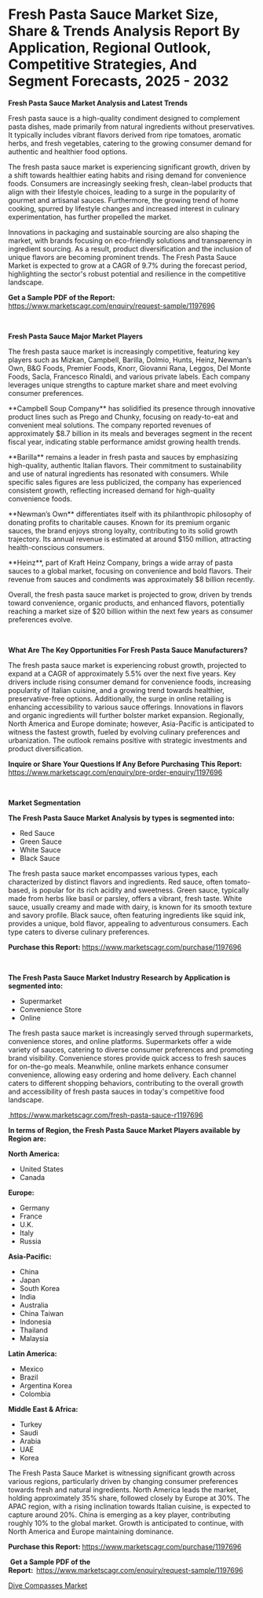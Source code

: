 <p><h1>Fresh Pasta Sauce Market Size, Share & Trends Analysis Report By Application, Regional Outlook, Competitive Strategies, And Segment Forecasts, 2025 - 2032</h1></p><p><strong>Fresh Pasta Sauce Market Analysis and Latest Trends</strong></p>
<p><p>Fresh pasta sauce is a high-quality condiment designed to complement pasta dishes, made primarily from natural ingredients without preservatives. It typically includes vibrant flavors derived from ripe tomatoes, aromatic herbs, and fresh vegetables, catering to the growing consumer demand for authentic and healthier food options.</p><p>The fresh pasta sauce market is experiencing significant growth, driven by a shift towards healthier eating habits and rising demand for convenience foods. Consumers are increasingly seeking fresh, clean-label products that align with their lifestyle choices, leading to a surge in the popularity of gourmet and artisanal sauces. Furthermore, the growing trend of home cooking, spurred by lifestyle changes and increased interest in culinary experimentation, has further propelled the market.</p><p>Innovations in packaging and sustainable sourcing are also shaping the market, with brands focusing on eco-friendly solutions and transparency in ingredient sourcing. As a result, product diversification and the inclusion of unique flavors are becoming prominent trends. The Fresh Pasta Sauce Market is expected to grow at a CAGR of 9.7% during the forecast period, highlighting the sector's robust potential and resilience in the competitive landscape.</p></p>
<p><strong>Get a Sample PDF of the Report:&nbsp;</strong> <a href="https://www.marketscagr.com/enquiry/request-sample/1197696?utm_campaign=2796&utm_medium=2&utm_source=Github&utm_content=ia&utm_term=04042025&utm_id=fresh-pasta-sauce">https://www.marketscagr.com/enquiry/request-sample/1197696</a></p>
<p>&nbsp;</p>
<p><strong>Fresh Pasta Sauce Major Market Players</strong></p>
<p><p>The fresh pasta sauce market is increasingly competitive, featuring key players such as Mizkan, Campbell, Barilla, Dolmio, Hunts, Heinz, Newman’s Own, B&G Foods, Premier Foods, Knorr, Giovanni Rana, Leggos, Del Monte Foods, Sacla, Francesco Rinaldi, and various private labels. Each company leverages unique strengths to capture market share and meet evolving consumer preferences.</p><p>**Campbell Soup Company** has solidified its presence through innovative product lines such as Prego and Chunky, focusing on ready-to-eat and convenient meal solutions. The company reported revenues of approximately $8.7 billion in its meals and beverages segment in the recent fiscal year, indicating stable performance amidst growing health trends.</p><p>**Barilla** remains a leader in fresh pasta and sauces by emphasizing high-quality, authentic Italian flavors. Their commitment to sustainability and use of natural ingredients has resonated with consumers. While specific sales figures are less publicized, the company has experienced consistent growth, reflecting increased demand for high-quality convenience foods.</p><p>**Newman’s Own** differentiates itself with its philanthropic philosophy of donating profits to charitable causes. Known for its premium organic sauces, the brand enjoys strong loyalty, contributing to its solid growth trajectory. Its annual revenue is estimated at around $150 million, attracting health-conscious consumers.</p><p>**Heinz**, part of Kraft Heinz Company, brings a wide array of pasta sauces to a global market, focusing on convenience and bold flavors. Their revenue from sauces and condiments was approximately $8 billion recently.</p><p>Overall, the fresh pasta sauce market is projected to grow, driven by trends toward convenience, organic products, and enhanced flavors, potentially reaching a market size of $20 billion within the next few years as consumer preferences evolve.</p></p>
<p>&nbsp;</p>
<p><strong>What Are The Key Opportunities For Fresh Pasta Sauce Manufacturers?</strong></p>
<p><p>The fresh pasta sauce market is experiencing robust growth, projected to expand at a CAGR of approximately 5.5% over the next five years. Key drivers include rising consumer demand for convenience foods, increasing popularity of Italian cuisine, and a growing trend towards healthier, preservative-free options. Additionally, the surge in online retailing is enhancing accessibility to various sauce offerings. Innovations in flavors and organic ingredients will further bolster market expansion. Regionally, North America and Europe dominate; however, Asia-Pacific is anticipated to witness the fastest growth, fueled by evolving culinary preferences and urbanization. The outlook remains positive with strategic investments and product diversification.</p></p>
<p><strong>Inquire or Share Your Questions If Any Before Purchasing This Report:</strong> <a href="https://www.marketscagr.com/enquiry/pre-order-enquiry/1197696?utm_campaign=2796&utm_medium=2&utm_source=Github&utm_content=ia&utm_term=04042025&utm_id=fresh-pasta-sauce">https://www.marketscagr.com/enquiry/pre-order-enquiry/1197696</a></p>
<p>&nbsp;</p>
<p><strong>Market Segmentation</strong></p>
<p><strong>The Fresh Pasta Sauce Market Analysis by types is segmented into:</strong></p>
<p><ul><li>Red Sauce</li><li>Green Sauce</li><li>White Sauce</li><li>Black Sauce</li></ul></p>
<p><p>The fresh pasta sauce market encompasses various types, each characterized by distinct flavors and ingredients. Red sauce, often tomato-based, is popular for its rich acidity and sweetness. Green sauce, typically made from herbs like basil or parsley, offers a vibrant, fresh taste. White sauce, usually creamy and made with dairy, is known for its smooth texture and savory profile. Black sauce, often featuring ingredients like squid ink, provides a unique, bold flavor, appealing to adventurous consumers. Each type caters to diverse culinary preferences.</p></p>
<p><strong>Purchase this Report:&nbsp;</strong><a href="https://www.marketscagr.com/purchase/1197696?utm_campaign=2796&utm_medium=2&utm_source=Github&utm_content=ia&utm_term=04042025&utm_id=fresh-pasta-sauce">https://www.marketscagr.com/purchase/1197696</a></p>
<p>&nbsp;</p>
<p><strong>The Fresh Pasta Sauce Market Industry Research by Application is segmented into:</strong></p>
<p><ul><li>Supermarket</li><li>Convenience Store</li><li>Online</li></ul></p>
<p><p>The fresh pasta sauce market is increasingly served through supermarkets, convenience stores, and online platforms. Supermarkets offer a wide variety of sauces, catering to diverse consumer preferences and promoting brand visibility. Convenience stores provide quick access to fresh sauces for on-the-go meals. Meanwhile, online markets enhance consumer convenience, allowing easy ordering and home delivery. Each channel caters to different shopping behaviors, contributing to the overall growth and accessibility of fresh pasta sauces in today's competitive food landscape.</p></p>
<p><a href="https://www.marketscagr.com/fresh-pasta-sauce-r1197696?utm_campaign=2796&utm_medium=2&utm_source=Github&utm_content=ia&utm_term=04042025&utm_id=fresh-pasta-sauce">&nbsp;https://www.marketscagr.com/fresh-pasta-sauce-r1197696</a></p>
<p><strong>In terms of Region, the Fresh Pasta Sauce Market Players available by Region are:</strong></p>
<p>
    <p> <strong> North America: </strong>
        <ul>
            <li>United States</li>
            <li>Canada</li>
        </ul>
        </p> 
    <p> <strong> Europe: </strong>
        <ul>
            <li>Germany</li>
            <li>France</li>
            <li>U.K.</li>
            <li>Italy</li>
            <li>Russia</li>
        </ul>
        </p> 
    <p> <strong> Asia-Pacific: </strong>
        <ul>
            <li>China</li>
            <li>Japan</li>
            <li>South Korea</li>
            <li>India</li>
            <li>Australia</li>
            <li>China Taiwan</li>
            <li>Indonesia</li>
            <li>Thailand</li>
            <li>Malaysia</li>
        </ul>
        </p> 
    <p> <strong> Latin America: </strong>
        <ul>
            <li>Mexico</li>
            <li>Brazil</li>
            <li>Argentina Korea</li>
            <li>Colombia</li>
        </ul>
        </p> 
    <p> <strong> Middle East & Africa: </strong>
        <ul>
            <li>Turkey</li>
            <li>Saudi</li>
            <li>Arabia</li>
            <li>UAE</li>
            <li>Korea</li>
        </ul>
    </p>
    </p>
<p><p>The Fresh Pasta Sauce Market is witnessing significant growth across various regions, particularly driven by changing consumer preferences towards fresh and natural ingredients. North America leads the market, holding approximately 35% share, followed closely by Europe at 30%. The APAC region, with a rising inclination towards Italian cuisine, is expected to capture around 20%. China is emerging as a key player, contributing roughly 10% to the global market. Growth is anticipated to continue, with North America and Europe maintaining dominance.</p></p>
<p><strong>Purchase this Report: </strong><a href="https://www.marketscagr.com/purchase/1197696?utm_campaign=2796&utm_medium=2&utm_source=Github&utm_content=ia&utm_term=04042025&utm_id=fresh-pasta-sauce">https://www.marketscagr.com/purchase/1197696</a></p>
<p>&nbsp;<strong>Get a Sample PDF of the Report:&nbsp;&nbsp;</strong><a href="https://www.marketscagr.com/enquiry/request-sample/1197696?utm_campaign=2796&utm_medium=2&utm_source=Github&utm_content=ia&utm_term=04042025&utm_id=fresh-pasta-sauce">https://www.marketscagr.com/enquiry/request-sample/1197696</a></p>
<p><strong></strong></p>
<p><p><a href="https://github.com/abantolemox08/Market-Research-Report-List-1/blob/main/dive-compasses-market.md?utm_campaign=2796&utm_medium=2&utm_source=Github&utm_content=ia&utm_term=04042025&utm_id=fresh-pasta-sauce">Dive Compasses Market</a></p></p>